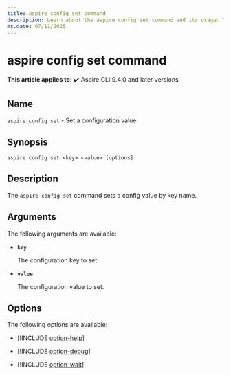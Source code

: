 ```yaml
---
title: aspire config set command
description: Learn about the aspire config set command and its usage. This command sets an Aspire CLI config value by key name.
ms.date: 07/11/2025
---
```

# aspire config set command

**This article applies to:** ✔️ Aspire CLI 9.4.0 and later versions

## Name

`aspire config set` - Set a configuration value.

## Synopsis

```dotnetcli
aspire config set <key> <value> [options]
```

## Description

The `aspire config set` command sets a config value by key name.

## Arguments

The following arguments are available:

- **`key`**

  The configuration key to set.

- **`value`**

  The configuration value to set.

## Options

The following options are available:

- [!INCLUDE [option-help](includes/option-help.md)]

- [!INCLUDE [option-debug](includes/option-debug.md)]

- [!INCLUDE [option-wait](includes/option-wait.md)]
